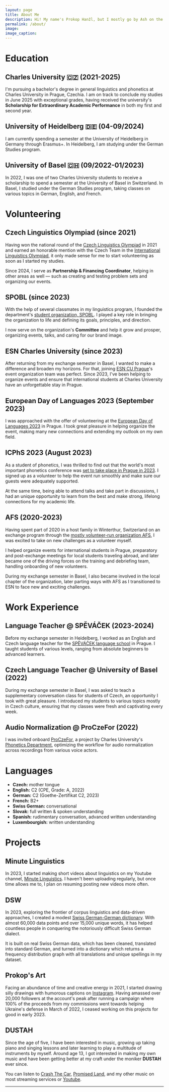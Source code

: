 ```yaml
---
layout: page
title: About Me
description: Hi! My name's Prokop Hanžl, but I mostly go by Ash on the internet. I study linguistics and phonetics at Charles University in Prague, I love making music and traveling, and I dabble in coding.
permalink: /about/
image:
image_caption:
---
```


# Education

## Charles University 🇨🇿 (2021-2025)

I'm pursuing a bachelor's degree in general linguistics and phonetics at Charles University in Prague, Czechia. I am on track to conclude my studies in June 2025 with exceptional grades, having received the university's **Scholarship for Extraordinary Academic Performance** in both my first and second year.

## University of Heidelberg 🇩🇪 (04-09/2024)

I am currently spending a semester at the University of Heidelberg in Germany through Erasmus+. In Heidelberg, I am studying under the German Studies program.

## University of Basel 🇨🇭 (09/2022-01/2023)

In 2022, I was one of two Charles University students to receive a scholarship to spend a semester at the University of Basel in Switzerland. In Basel, I studied under the German Studies program, taking classes on various topics in German, English, and French.

# Volunteering

## Czech Linguistics Olympiad (since 2021)

Having won the national round of the [Czech Linguistics Olympiad](https://lingol.cz) in 2021 and earned an honorable mention with the Czech Team in the [International Linguistics Olympiad](https://ioling.org/), it only made sense for me to start volunteering as soon as I started my studies.

Since 2024, I serve as **Partnership & Financing Coordinator**, helping in other areas as well&nbsp;— such as creating and testing problem sets and organizing our events.

## SPOBL (since 2023)

With the help of several classmates in my linguistics program, I founded the department's [student organization, SPOBL](https://linktr.ee/spobl). I played a key role in bringing the organization to life and defining its goals, principles, and direction.

I now serve on the organization's **Committee** and help it grow and prosper, organizing events, talks, and caring for our brand image.

## ESN Charles University (since 2023)

After returning from my exchange semester in Basel, I wanted to make a difference and broaden my horizons. For that, joining [ESN CU Prague](https://www.esncuprague.cz/)'s event organization team was perfect. Since 2023, I've been helping to organize events and ensure that international students at Charles University have an unforgettable stay in Prague.

## European Day of Languages 2023 (September 2023)

I was approached with the offer of volunteering at the [European Day of Languages 2023](https://libraryoflanguages.ff.cuni.cz/edj2023/) in Prague. I took great pleasure in helping organize the event, making many new connections and extending my outlook on my own field.

## ICPhS 2023 (August 2023)

As a student of phonetics, I was thrilled to find out that the world's most important phonetics conference was [set to take place in Prague in 2023](https://www.icphs2023.org/). I signed up as a volunteer to help the event run smoothly and make sure our guests were adequately supported.

At the same time, being able to attend talks and take part in discussions, I had an unique opportunity to learn from the best and make strong, lifelong connections for my academic life.

## AFS (2020-2023)

Having spent part of 2020 in a host family in Winterthur, Switzerland on an exchange program through the [mostly volunteer-run organization AFS](https://www.afs.cz/), I was excited to take on new challenges as a volunteer myself.

I helped organize events for international students in Prague, preparatory and post-exchange meetings for local students traveling abroad, and later became one of the driving forces on the training and debriefing team, handling onboarding of new volunteers.

During my exchange semester in Basel, I also became involved in the local chapter of the organization, later parting ways with AFS as I transitioned to ESN to face new and exciting challenges.

# Work Experience

## Language Teacher @ SPĚVÁČEK (2023-2024)

Before my exchange semester in Heidelberg, I worked as an English and Czech language teacher for the [SPĚVÁČEK language school](https://www.jazykovka.info/) in Prague. I taught students of various levels, ranging from absolute beginners to advanced learners.

## Czech Language Teacher @ University of Basel (2022)

During my exchange semester in Basel, I was asked to teach a supplementary conversation class for students of Czech, an opportunity I took with great pleasure. I introduced my students to various topics mostly in Czech culture, ensuring that my classes were fresh and captivating every week.

## Audio Normalization @ ProCzeFor (2022)

I was invited onboard [ProCzeFor](https://www.proczefor.cz/), a project by Charles University's [Phonetics Department](https://fonetika.ff.cuni.cz), optimizing the workflow for audio normalization across recordings from various voice actors.

# Languages

-   **Czech:** mother tongue
-   **English:** C2 (CPE, Grade: A, 2022)
-   **German:** C2 (Goethe-Zertifikat C2, 2023)
-   **French:** B2+
-   **Swiss German:** conversational
-   **Slovak:** full written & spoken understanding
-   **Spanish:** rudimentary conversation, advanced written understanding
-   **Luxembourgish:** written understanding

# Projects

## Minute Linguistics

In 2023, I started making short videos about linguistics on my Youtube channel, [Minute Linguistics](https://www.youtube.com/@minutelinguistics). I haven't been uploading regularly, but once time allows me to, I plan on resuming posting new videos more often.

## DSW

In 2023, exploring the frontier of corpus linguistics and data-driven approaches, I created a modest [Swiss German-German dictionary](https://dsw.dustah.com). With almost 60,000 data points and over 15,000 unique words, it has helped countless people in conquering the notoriously difficult Swiss German dialect.

It is built on real Swiss German data, which has been cleaned, translated into standard German, and turned into a dictionary which returns a frequency distribution graph with all translations and unique spellings in my dataset.

## Prokop's Art

Facing an abundance of time and creative energy in 2021, I started drawing silly drawings with humorous captions on [Instagram](https://www.instagram.com/prokops.art). Having amassed over 20,000 followers at the account's peak after running a campaign where 100% of the proceeds from my commissions went towards helping Ukraine's defense in March of 2022, I ceased working on this projects for good in early 2023.

## DUSTAH

Since the age of five, I have been interested in music, growing up taking piano and singing lessons and later learning to play a multitude of instruments by myself. Around age 13, I got interested in making my own music and have been getting better at my craft under the moniker **DUSTAH** ever since.

You can listen to [Crash The Car](https://distrokid.com/hyperfollow/dustah/crash-the-car), [Promised Land](https://distrokid.com/hyperfollow/dustah/promised-land-feat-vela), and my other music on most streaming services or [Youtube](https://www.youtube.com/@dustah).

---

